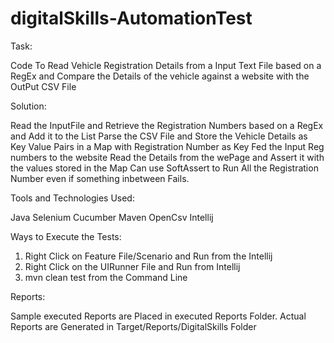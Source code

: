 # digitalSkills-AutomationTest

Task: 

Code To Read Vehicle Registration Details from a Input Text File based on a RegEx and Compare the Details of the vehicle against a website with the OutPut CSV File

Solution:

Read the InputFile and Retrieve the Registration Numbers based on a RegEx and Add it to the List
Parse the CSV File and Store the Vehicle Details as Key Value Pairs in a Map with Registration Number as Key
Fed the Input Reg numbers to the website Read the Details from the wePage and Assert it with the values stored in the Map
Can use SoftAssert to Run All the Registration Number even if something inbetween Fails.



Tools and Technologies Used:

Java
Selenium
Cucumber
Maven
OpenCsv
Intellij

Ways to Execute the Tests:

1) Right Click on Feature File/Scenario and Run from the Intellij
2) Right Click on the UIRunner File and Run from Intellij
3) mvn clean test from the Command Line


Reports:

Sample executed Reports are Placed in executed Reports Folder.
Actual Reports are Generated in Target/Reports/DigitalSkills Folder

